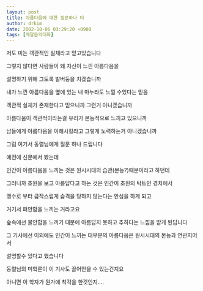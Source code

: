 ```yaml
---
layout: post
title: 아름다움에 대한 질문하나 더
author: drkim
date: 2002-10-06 03:29:20 +0900
tags: [깨달음의대화]
---
```

저도 미는 객관적인 실체라고 믿고있습니다
  
그렇지 않다면 사람들이 왜 자신이 느낀 아름다음을
  
설명하기 위해 그토록 발버둥을 치겠습니까
  
내가 느낀 아름다움을 옆에 있는 내 마누라도 느낄 수있다는 믿음
  
객관적 실체가 존재한다고 믿으니까 그런거 아니겠습니까
  
아름다움이 객관적이라는걸 우리가 본능적으로 느끼고 있으니까
  
남들에게 아름다움을 이해시킬라고 그렇게 노력하는거 아니겠습니까
  

  
그럼 여기서 동렬님에게 질문 하나 드립니다
  
예전에 신문에서 봤는데
  
인간이 아름다움을 느끼는 것은 원시시대의 습관(본능?)때문이라고 하던데
  
그러니까 초원을 보고 아름답다고 하는 것은 인간이 초원의 탁트인 경치에서
  
맹수로 부터 급작스럽게 습격을 당하지 않는다는 안심을 하게 되고
  
거기서 펴안함을 느끼는 거라고요
  
숲속에선 불안함을 느끼기 때문에 아름답지 못하고 추하다는 느낌을 받게 된답니다
  
그 기사에선 이외에도 인간이 느끼는 대부분의 아름다움은 원시시대의 본능과 연관지어서
  
설명할수 있다고 했습니다
  
동렬님의 미학론이 이 기사도 끌어안을 수 있는건지요
  
아니면 이 학자가 뭔가에 착각을 한것인지....